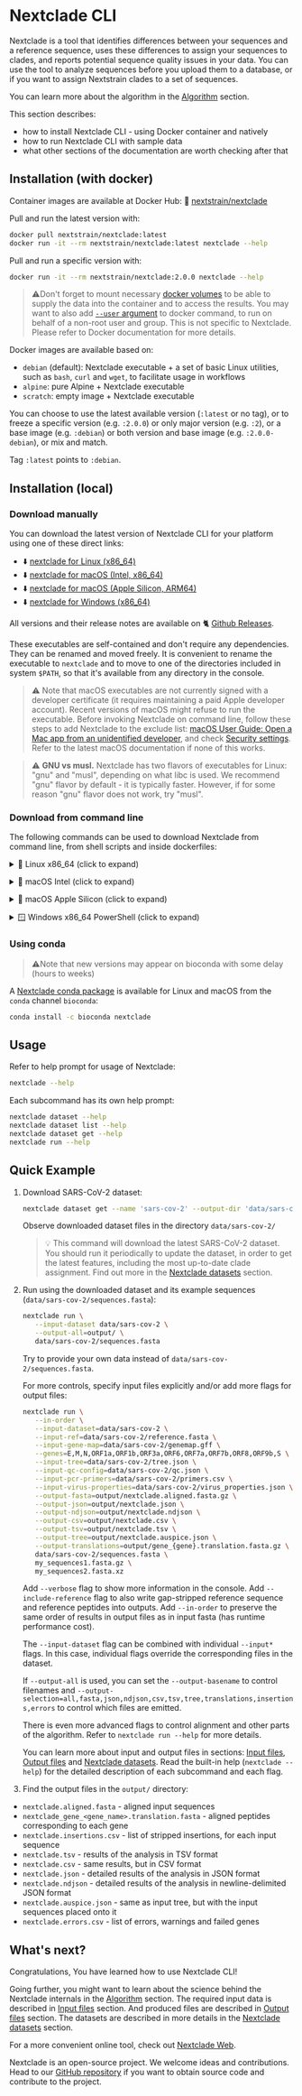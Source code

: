 # Nextclade CLI

Nextclade is a tool that identifies differences between your sequences and a reference sequence, uses these differences to assign your sequences to clades, and reports potential sequence quality issues in your data. You can use the tool to analyze sequences before you upload them to a database, or if you want to assign Nextstrain clades to a set of sequences.

You can learn more about the algorithm in the [Algorithm](algorithm) section.

This section describes:

- how to install Nextclade CLI - using Docker container and natively
- how to run Nextclade CLI with sample data
- what other sections of the documentation are worth checking after that

## Installation (with docker)

Container images are available at Docker Hub: 🐋 [nextstrain/nextclade](https://hub.docker.com/r/nextstrain/nextclade)

Pull and run the latest version with:

```bash
docker pull nextstrain/nextclade:latest
docker run -it --rm nextstrain/nextclade:latest nextclade --help
```

Pull and run a specific version with:

```bash
docker run -it --rm nextstrain/nextclade:2.0.0 nextclade --help
```

> ⚠️Don't forget to mount necessary [docker volumes](https://docs.docker.com/storage/volumes/) to be able to supply the data into the container and to access the results. You may want to also add [`--user` argument](https://docs.docker.com/engine/reference/commandline/run/) to docker command, to run on behalf of a non-root user and group. This is not specific to Nextclade. Please refer to Docker documentation for more details.

Docker images are available based on:

- `debian` (default): Nextclade executable + a set of basic Linux utilities, such as `bash`, `curl` and `wget`, to facilitate usage in workflows
- `alpine`: pure Alpine + Nextclade executable
- `scratch`: empty image + Nextclade executable

You can choose to use the latest available version (`:latest` or no tag), or to freeze a specific version (e.g. `:2.0.0`) or only major version (e.g. `:2`), or a base image (e.g. `:debian`) or both version and base image (e.g. `:2.0.0-debian`), or mix and match.

Tag `:latest` points to `:debian`.

## Installation (local)

### Download manually

You can download the latest version of Nextclade CLI for your platform using one of these direct links:

- ⬇️ [nextclade for Linux (x86_64)](https://github.com/nextstrain/nextclade/releases/latest/download/nextclade-x86_64-unknown-linux-gnu)
- ⬇️ [nextclade for macOS (Intel, x86_64)](https://github.com/nextstrain/nextclade/releases/latest/download/nextclade-x86_64-apple-darwin)
- ⬇️ [nextclade for macOS (Apple Silicon, ARM64)](https://github.com/nextstrain/nextclade/releases/latest/download/nextclade-aarch64-apple-darwin)
- ⬇️ [nextclade for Windows (x86_64)](https://github.com/nextstrain/nextclade/releases/latest/download/nextclade-x86_64-pc-windows-gnu.exe)

All versions and their release notes are available on 🐈 [Github Releases](https://github.com/nextstrain/nextclade/releases).

These executables are self-contained and don't require any dependencies. They can be renamed and moved freely. It is convenient to rename the executable to `nextclade` and to move to one of the directories included in system `$PATH`, so that it's available from any directory in the console.

> ⚠️ Note that macOS executables are not currently signed with a developer certificate (it requires maintaining a paid Apple developer account). Recent versions of macOS might refuse to run the executable. Before invoking Nextclade on command line, follow these steps to add Nextclade to the exclude list:
> <a target="_blank" rel="noopener noreferrer" href="https://support.apple.com/guide/mac-help/open-a-mac-app-from-an-unidentified-developer-mh40616/mac">
> macOS User Guide: Open a Mac app from an unidentified developer</a>, and check <a target="_blank" rel="noopener noreferrer" href="https://support.apple.com/en-us/HT202491">
> Security settings</a>. Refer to the latest macOS documentation if none of this works.

> ⚠️ **GNU vs musl.** Nextclade has two flavors of executables for Linux: "gnu" and "musl", depending on what libc is used. We recommend "gnu" flavor by default - it is typically faster. However, if for some reason "gnu" flavor does not work, try "musl".

### Download from command line

The following commands can be used to download Nextclade from command line, from shell scripts and inside dockerfiles:

<p>
<details>
<summary>
🐧 Linux x86_64 (click to expand)
</summary>

Download latest version:

```bash
curl -fsSL "https://github.com/nextstrain/nextclade/releases/latest/download/nextclade-x86_64-unknown-linux-gnu" -o "nextclade" && chmod +x nextclade
```

Download specific version:

```bash
curl -fsSL "https://github.com/nextstrain/nextclade/releases/download/2.0.0/nextclade-x86_64-unknown-linux-gnu" -o "nextclade" && chmod +x nextclade
```

</details>
</p>

<p>
<details>
<summary>
🍏 macOS Intel (click to expand)
</summary>

Download latest version:

```bash
curl -fsSL "https://github.com/nextstrain/nextclade/releases/latest/download/nextclade-x86_64-apple-darwin" -o "nextclade" && chmod +x nextclade
```

Download specific version:

```bash
curl -fsSL "https://github.com/nextstrain/nextclade/releases/download/2.0.0/nextclade-x86_64-apple-darwin" -o "nextclade" && chmod +x nextclade
```

</details>
</p>

<p>
<details>
<summary>
🍎 macOS Apple Silicon (click to expand)
</summary>

Download latest version:

```bash
curl -fsSL "https://github.com/nextstrain/nextclade/releases/latest/download/nextclade-aarch64-apple-darwin" -o "nextclade" && chmod +x nextclade
```

Download specific version:

```bash
curl -fsSL "https://github.com/nextstrain/nextclade/releases/download/2.0.0/nextclade-aarch64-apple-darwin" -o "nextclade" && chmod +x nextclade
```

</details>
</p>

<p>
<details>
<summary>
🪟 Windows x86_64 PowerShell (click to expand)
</summary>

Download latest version:

```
Invoke-WebRequest https://github.com/nextstrain/nextclade/releases/latest/download/nextclade-x86_64-pc-windows-gnu.exe -O nextclade.exe
```

Download specific version:

```
Invoke-WebRequest https://github.com/nextstrain/nextclade/releases/download/2.0.0/nextclade-x86_64-pc-windows-gnu.exe -O nextclade.exe
```

</details>
</p>


### Using conda

> ⚠️Note that new versions may appear on bioconda with some delay (hours to weeks)

A [Nextclade conda package](https://anaconda.org/bioconda/nextclade) is available for Linux and macOS from the `conda` channel `bioconda`:

```bash
conda install -c bioconda nextclade
```

## Usage

Refer to help prompt for usage of Nextclade:

```bash
nextclade --help
```

Each subcommand has its own help prompt:

```bash
nextclade dataset --help
nextclade dataset list --help
nextclade dataset get --help
nextclade run --help
```

<!--- TODO: Should be expanded with detailed explanation of the commands -->

## Quick Example

1. Download SARS-CoV-2 dataset:

    ```bash
    nextclade dataset get --name 'sars-cov-2' --output-dir 'data/sars-cov-2'
    ```

   Observe downloaded dataset files in the directory `data/sars-cov-2/`

   > 💡️ This command will download the latest SARS-CoV-2 dataset. You should run it periodically to update the dataset, in order to get the latest features, including the most up-to-date clade assignment. Find out more in the [Nextclade datasets](datasets) section.

2. Run using the downloaded dataset and its example sequences (`data/sars-cov-2/sequences.fasta`):

   ```bash
   nextclade run \
      --input-dataset data/sars-cov-2 \
      --output-all=output/ \
      data/sars-cov-2/sequences.fasta
   ```

   Try to provide your own data instead of `data/sars-cov-2/sequences.fasta`.

   For more controls, specify input files explicitly and/or add more flags for output files:

   ```bash
   nextclade run \
      --in-order \
      --input-dataset=data/sars-cov-2 \
      --input-ref=data/sars-cov-2/reference.fasta \
      --input-gene-map=data/sars-cov-2/genemap.gff \
      --genes=E,M,N,ORF1a,ORF1b,ORF3a,ORF6,ORF7a,ORF7b,ORF8,ORF9b,S \
      --input-tree=data/sars-cov-2/tree.json \
      --input-qc-config=data/sars-cov-2/qc.json \
      --input-pcr-primers=data/sars-cov-2/primers.csv \
      --input-virus-properties=data/sars-cov-2/virus_properties.json \
      --output-fasta=output/nextclade.aligned.fasta.gz \
      --output-json=output/nextclade.json \
      --output-ndjson=output/nextclade.ndjson \
      --output-csv=output/nextclade.csv \
      --output-tsv=output/nextclade.tsv \
      --output-tree=output/nextclade.auspice.json \
      --output-translations=output/gene_{gene}.translation.fasta.gz \
      data/sars-cov-2/sequences.fasta \
      my_sequences1.fasta.gz \
      my_sequences2.fasta.xz
   ```

   Add `--verbose` flag to show more information in the console. Add `--include-reference` flag to also write gap-stripped reference sequence and reference peptides into outputs. Add `--in-order` to preserve the same order of results in output files as in input fasta (has runtime performance cost).

   The `--input-dataset` flag can be combined with individual `--input*` flags. In this case, individual flags override the corresponding files in the dataset.

   If `--output-all` is used, you can set the `--output-basename` to control filenames and `--output-selection=all,fasta,json,ndjson,csv,tsv,tree,translations,insertions,errors` to control which files are emitted.

   There is even more advanced flags to control alignment and other parts of the algorithm. Refer to `nextclade run --help` for more details.

   You can learn more about input and output files in sections: [Input files](input-files), [Output files](output-files) and [Nextclade datasets](datasets). Read the built-in help (`nextclade --help`) for the detailed description of each subcommand and each flag.

4. Find the output files in the `output/` directory:

- `nextclade.aligned.fasta` - aligned input sequences
- `nextclade_gene_<gene_name>.translation.fasta` - aligned peptides corresponding to each gene
- `nextclade.insertions.csv` - list of stripped insertions, for each input sequence
- `nextclade.tsv` - results of the analysis in TSV format
- `nextclade.csv` - same results, but in CSV format
- `nextclade.json` - detailed results of the analysis in JSON format
- `nextclade.ndjson` - detailed results of the analysis in newline-delimited JSON format
- `nextclade.auspice.json` - same as input tree, but with the input sequences placed onto it
- `nextclade.errors.csv` - list of errors, warnings and failed genes

## What's next?

Congratulations, You have learned how to use Nextclade CLI!

Going further, you might want to learn about the science behind the Nextclade internals in the [Algorithm](algorithm) section. The required input data is described in [Input files](input-files) section. And produced files are described in [Output files](output-files) section. The datasets are described in more details in the [Nextclade datasets](datasets) section.

For a more convenient online tool, check out [Nextclade Web](nextclade-web).

Nextclade is an open-source project. We welcome ideas and contributions. Head to our [GitHub repository](https://github.com/nextstrain/nextclade) if you want to obtain source code and contribute to the project.
